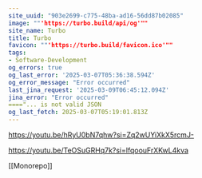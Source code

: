 ```yaml
---
site_uuid: "903e2699-c775-48ba-ad16-56dd87b02085"
image: ""'https://turbo.build/api/og'""
site_name: Turbo
title: Turbo
favicon: ""'https://turbo.build/favicon.ico'""
tags:
- Software-Development
og_errors: true
og_last_error: '2025-03-07T05:36:38.594Z'
og_error_message: "Error occurred"
last_jina_request: '2025-03-09T06:45:12.094Z'
jina_error: "Error occurred"
===="... is not valid JSON
og_last_fetch: 2025-03-07T05:19:01.813Z
---
```


https://youtu.be/hRyU0bN7qhw?si=Zq2wUYiXkX5rcmJ-

https://youtu.be/TeOSuGRHq7k?si=lfqoouFrXKwL4kva

[[Monorepo]]

